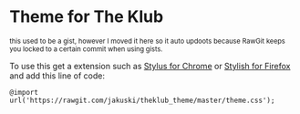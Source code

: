 # Theme for The Klub
<sup>this used to be a gist, however I moved it here so it auto updoots because RawGit keeps you locked to a certain commit when using gists.</sup>

To use this get a extension such as [Stylus for Chrome](https://chrome.google.com/webstore/detail/stylus/clngdbkpkpeebahjckkjfobafhncgmne?hl=en) or [Stylish for Firefox](https://addons.mozilla.org/en-GB/firefox/addon/stylish/) and add this line of code:

`@import url('https://rawgit.com/jakuski/theklub_theme/master/theme.css');`
